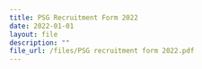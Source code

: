 ```yaml
---
title: PSG Recruitment Form 2022
date: 2022-01-01
layout: file
description: ""
file_url: /files/PSG recruitment form 2022.pdf
---
```

